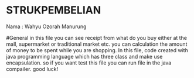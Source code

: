 # STRUKPEMBELIAN

Nama : Wahyu Ozorah Manurung

#General
in this file you can see receipt from what do you buy either at the mall, supermarket or traditional market etc. you can calculation the amount of money to be spent while you are shopping. In this file, code created with java programming language which has three class and make use encapsulation. so if you want test this file you can run file in the java compailer. good luck!

